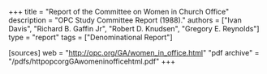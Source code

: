 +++
title = "Report of the Committee on Women in Church Office"
description = "OPC Study Committee Report (1988)."
authors = ["Ivan Davis", "Richard B. Gaffin Jr", "Robert D. Knudsen", "Gregory E. Reynolds"]
type = "report"
tags = ["Denominational Report"]

[sources]
web = "http://opc.org/GA/women_in_office.html"
"pdf archive" = "/pdfs/httpopcorgGAwomeninofficehtml.pdf"
+++
